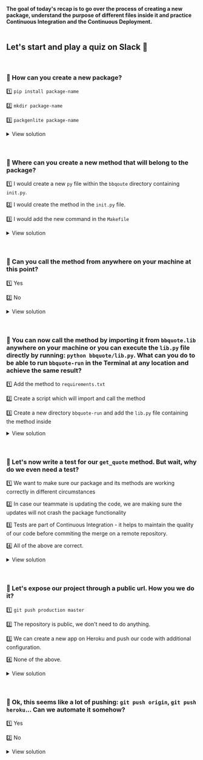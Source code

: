 **The goal of today's recap is to go over the process of creating a new package, understand the purpose of different files inside it and practice Continuous Integration and the Continuous Deployment.**
<br><br>


## Let's start and play a quiz on Slack 🎲

<br>

### 🤔 How can you create a new package?

1️⃣ `pip install package-name`

2️⃣ `mkdir package-name`

3️⃣ `packgenlite package-name`

<details><summary markdown='span'>View solution
</summary>

**3️⃣ `packgenlite package-name`**

In order to create a new package you can run:

`packgenlite bbquote`

`cd bbquote`

`tree`

You should see the entire project structure created by the `packgenlite` tool.
</details>
<br><br>

### 🤔 Where can you create a new method that will belong to the package?

1️⃣ I would create a new `py` file within the `bbqoute` directory containing `init.py`.

2️⃣ I would create the method in the `init.py` file.

3️⃣ I would add the new command in the `Makefile`

<details><summary markdown='span'>View solution
</summary>

**1️⃣ I would create a new `*.py` file within the `bbqoute` directory containing `init.py`.**


```bash
touch bbquote/lib.py
```

```python
# bbquote/lib.py
import requests

def get_quote():
	url = 'https://breaking-bad-quotes.herokuapp.com/v1/quotes'
	response = requests.get(url).json()[0]

	return f"'{response['quote']}' \n> {response['author']}"

if __name__ == "__main__":
	print(get_quote())
```

</details>
<br><br>

### 🤔 Can you call the method from anywhere on your machine at this point?

1️⃣ Yes

2️⃣ No

<details><summary markdown='span'>View solution
</summary>

**2️⃣ No**

You can't as long as the package is not **installed** on your system.
In order to be able to do that you have to run:
`pip install -e .`
which will make the package executable from any location and will also listen to **any updates of the package files** (similar to `%autoreload`)
</details>
<br><br>

### 🤔 You can now call the method by importing it from `bbquote.lib` anywhere on your machine or you can execute the `lib.py` file directly by running: `python bbquote/lib.py`. What can you do to be able to run `bbquote-run` in the Terminal at any location and achieve the same result?

1️⃣ Add the method to `requirements.txt`

2️⃣ Create a script which will import and call the method

3️⃣ Create a new directory `bbquote-run` and add the `lib.py` file containing the method inside

<details><summary markdown='span'>View solution
</summary>

**2️⃣ Create a script which will import and call the method**


Script is an executable file that you can run from the Terminal. They are are useful with automation of the engineering tasks.
In order to convert a python file into a script you have to add two additional headers to the file and then the code which should be executed upon running the script.

```python
#!/usr/bin/env python
# -*- coding: utf-8 -*-
```

Don't forget to add the script to your `setup.py` file!
</details>
<br><br>

### 🤔 Let's now write a test for our `get_quote` method. But wait, why do we even need a test?

1️⃣ We want to make sure our package and its methods are working correctly in different circumstances

2️⃣ In case our teammate is updating the code, we are making sure the updates will not crash the package functionality

3️⃣ Tests are part of Continuous Integration - it helps to maintain the quality of our code before commiting the merge on a remote repository.

4️⃣ All of the above are correct.

<details><summary markdown='span'>View solution
</summary>

**4️⃣ All of the above are correct.**

There are multiple reasons for introducing testing in our projects and all of the above are correct. The right question is: why _wouldn't_ you introduce testing? 🤔
</details>
<br><br>

### 🤔 Let's expose our project through a public url. How you we do it?

1️⃣ `git push production master`

2️⃣ The repository is public, we don't need to do anything.

3️⃣ We can create a new app on Heroku and push our code with additional configuration.

4️⃣ None of the above.

<details><summary markdown='span'>View solution
</summary>

**3️⃣ We can create a new app on Heroku and push our code with additional configuration.**

In order to be able to display our project on an accessible url we have to use a cloud platform enabling us to build, run and operate applications. Heroku is one of such providers. In order to deploy our application and display the functionality of the `get_quote` method we can:

1. Create an `app.py` file with simple frontend calling the method

2. Add a `setup.sh` and `Procfile` for configuration

3. Create a new app on heroku by running: `heroku create <unique-app-name>`

4. Push our code to Heroku: `git push heroku master`

5. Set the dynos to run our web application: `heroku ps:scale web=1`


In case the application has an error, don't forget to check the logs: `heroku logs --tail`.
</details>
<br><br>

### 🤔 Ok, this seems like a lot of pushing: `git push origin`, `git push heroku`... Can we automate it somehow?

1️⃣ Yes

2️⃣ No

<details><summary markdown='span'>View solution
</summary>

**1️⃣ Yes**

Yes, this process is called Continuous Deployment. With additional configuration in the `pythonpackage.yml` we can ask Github to deploy the latest code to Heroku for us if all the tests will pass.

</details>
